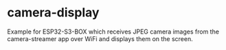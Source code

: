 # camera-display
Example for ESP32-S3-BOX which receives JPEG camera images from the camera-streamer app over WiFi and displays them on the screen.
